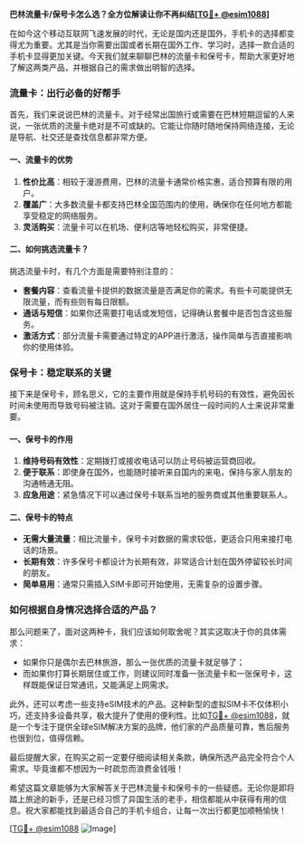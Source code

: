 **巴林流量卡/保号卡怎么选？全方位解读让你不再纠结[[TG💪+ @esim1088](https://t.me/s/esim1088)]**

在如今这个移动互联网飞速发展的时代，无论是国内还是国外，手机卡的选择都变得尤为重要。尤其是当你需要出国或者长期在国外工作、学习时，选择一款合适的手机卡显得更加关键。今天我们就来聊聊巴林的流量卡和保号卡，帮助大家更好地了解这两类产品，并根据自己的需求做出明智的选择。

### 流量卡：出行必备的好帮手

首先，我们来说说巴林的流量卡。对于经常出国旅行或需要在巴林短期逗留的人来说，一张优质的流量卡绝对是不可或缺的。它能让你随时随地保持网络连接，无论是导航、社交还是查找信息都非常方便。

#### 一、流量卡的优势

1. **性价比高**：相较于漫游费用，巴林的流量卡通常价格实惠，适合预算有限的用户。
2. **覆盖广**：大多数流量卡都支持巴林全国范围内的使用，确保你在任何地方都能享受稳定的网络服务。
3. **灵活购买**：流量卡可以在机场、便利店等地轻松购买，非常便捷。

#### 二、如何挑选流量卡？

挑选流量卡时，有几个方面是需要特别注意的：

- **套餐内容**：查看流量卡提供的数据流量是否满足你的需求。有些卡可能提供无限流量，而有些则有每日限额。
- **通话与短信**：如果你还需要打电话或发短信，记得确认套餐中是否包含这些服务。
- **激活方式**：部分流量卡需要通过特定的APP进行激活，操作简单与否直接影响你的使用体验。

### 保号卡：稳定联系的关键

接下来是保号卡，顾名思义，它的主要作用就是保持手机号码的有效性，避免因长时间未使用而导致号码被注销。这对于需要在国外居住一段时间的人士来说非常重要。

#### 一、保号卡的作用

1. **维持号码有效性**：定期拨打或接收电话可以防止号码被运营商回收。
2. **便于联系**：即使身在国外，也能随时接听来自国内的来电，保持与家人朋友的沟通畅通无阻。
3. **应急用途**：紧急情况下可以通过保号卡联系当地的服务商或其他重要联系人。

#### 二、保号卡的特点

- **无需大量流量**：相比流量卡，保号卡对数据的需求较低，更适合只用来接打电话的场景。
- **长期有效**：许多保号卡都设计为长期有效，非常适合计划在国外停留较长时间的朋友。
- **简单易用**：通常只需插入SIM卡即可开始使用，无需复杂的设置步骤。

### 如何根据自身情况选择合适的产品？

那么问题来了，面对这两种卡，我们应该如何取舍呢？其实这取决于你的具体需求：

- 如果你只是偶尔去巴林旅游，那么一张优质的流量卡就足够了；
- 而如果你打算长期居住或工作，则建议同时准备一张流量卡和一张保号卡，这样既能保证日常通讯，又能满足上网需求。

此外，还可以考虑一些支持eSIM技术的产品。这种新型的虚拟SIM卡不仅体积小巧，还支持多设备共享，极大提升了使用的便利性。比如[TG💪+ @esim1088](https://t.me/s/esim1088)，就是一个专注于提供全球eSIM解决方案的品牌，他们家的产品质量可靠，售后服务也很到位，值得信赖。

最后提醒大家，在购买之前一定要仔细阅读相关条款，确保所选产品完全符合个人需求。毕竟谁都不想因为一时疏忽而浪费金钱哦！

希望这篇文章能够为大家解答关于巴林流量卡和保号卡的一些疑惑。无论你是即将踏上旅途的新手，还是已经习惯了异国生活的老手，相信都能从中获得有用的信息。祝大家都能找到最适合自己的手机卡组合，让每一次出行都更加顺畅愉快！

[[TG💪+ @esim1088](https://t.me/s/esim1088) ![Image](https://i.postimg.cc/4NQfJmqS/Snipaste-2025-05-13-00-14-12.png)]